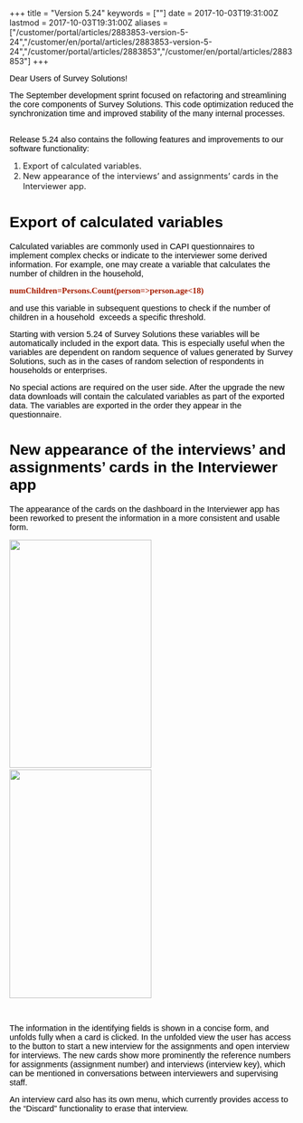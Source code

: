 ﻿+++
title = "Version 5.24"
keywords = [""]
date = 2017-10-03T19:31:00Z
lastmod = 2017-10-03T19:31:00Z
aliases = ["/customer/portal/articles/2883853-version-5-24","/customer/en/portal/articles/2883853-version-5-24","/customer/portal/articles/2883853","/customer/en/portal/articles/2883853"]
+++

<span id="docs-internal-guid-023fb4fa-e3b8-6e3d-4873-9680fe53689c"><span
style="font-size: 11pt; font-family: Arial; color: rgb(0, 0, 0); background-color: transparent; vertical-align: baseline; ">Dear
Users of Survey Solutions!</span></span>

<span id="docs-internal-guid-023fb4fa-e3b8-6e3d-4873-9680fe53689c"><span
style="font-size: 11pt; font-family: Arial; color: rgb(0, 0, 0); background-color: transparent; vertical-align: baseline; ">The
September development sprint focused on refactoring and streamlining the
core components of Survey Solutions. This code optimization reduced the
synchronization time and improved stability of the many internal
processes.      </span></span>

<span id="docs-internal-guid-023fb4fa-e3b8-6e3d-4873-9680fe53689c"><span
style="font-size: 11pt; font-family: Arial; color: rgb(0, 0, 0); background-color: transparent; vertical-align: baseline; ">Release
5.24 also contains the following features and improvements to our
software functionality:</span></span>

1.  <span
    id="docs-internal-guid-023fb4fa-e3b8-6e3d-4873-9680fe53689c"><span
    style="font-size: 11pt; background-color: transparent; vertical-align: baseline; ">Export
    of calculated variables.</span></span>
2.  <span
    style="font-size: 11pt; background-color: transparent; vertical-align: baseline; ">New
    appearance of the interviews’ and assignments’ cards in the
    Interviewer app.</span>

<span id="docs-internal-guid-023fb4fa-e3bc-459e-beff-ae1a8be85ee8"><span style="font-size: 20pt; font-family: Arial; color: rgb(0, 0, 0); background-color: transparent; vertical-align: baseline; ">Export of calculated variables</span></span>
=======================================================================================================================================================================================================================================================================

<span id="docs-internal-guid-023fb4fa-e3bc-459e-beff-ae1a8be85ee8"><span
style="font-size: 11pt; font-family: Arial; color: rgb(0, 0, 0); background-color: transparent; vertical-align: baseline; ">Calculated
variables are commonly used in CAPI questionnaires to implement complex
checks or indicate to the interviewer some derived information. For
example, one may create a variable that calculates the number of
children in the household,</span></span>

<span id="docs-internal-guid-023fb4fa-e3bc-459e-beff-ae1a8be85ee8"><span
style="font-size: 11pt; font-family: Consolas; color: rgb(166, 28, 0); background-color: transparent; font-weight: 700; vertical-align: baseline; ">numChildren=Persons.Count(person=&gt;person.age&lt;18)</span></span>

<span id="docs-internal-guid-023fb4fa-e3bc-459e-beff-ae1a8be85ee8"><span
style="font-size: 11pt; font-family: Arial; color: rgb(0, 0, 0); background-color: transparent; vertical-align: baseline; ">and
use this variable in subsequent questions to check if the number of
children in a household  exceeds a specific threshold.</span></span>

<span id="docs-internal-guid-023fb4fa-e3bc-459e-beff-ae1a8be85ee8"><span
style="font-size: 11pt; font-family: Arial; color: rgb(0, 0, 0); background-color: transparent; vertical-align: baseline; ">Starting
with version 5.24 of Survey Solutions these variables will be
automatically included in the export data. This is especially useful
when the variables are dependent on random sequence of values generated
by Survey Solutions, such as in the cases of random selection of
respondents in households or enterprises. </span></span>

<span id="docs-internal-guid-023fb4fa-e3bc-459e-beff-ae1a8be85ee8"><span
style="font-size: 11pt; font-family: Arial; color: rgb(0, 0, 0); background-color: transparent; vertical-align: baseline; ">No
special actions are required on the user side. After the upgrade the new
data downloads will contain the calculated variables as part of the
exported data. The variables are exported in the order they appear in
the questionnaire. </span></span>

<span id="docs-internal-guid-023fb4fa-e3bc-459e-beff-ae1a8be85ee8"><span style="font-size: 20pt; font-family: Arial; color: rgb(0, 0, 0); background-color: transparent; vertical-align: baseline; ">New appearance of the interviews’ and assignments’ cards in the Interviewer app</span></span>
========================================================================================================================================================================================================================================================================================================================

<span id="docs-internal-guid-023fb4fa-e3bc-459e-beff-ae1a8be85ee8"><span
style="font-size: 11pt; font-family: Arial; color: rgb(0, 0, 0); background-color: transparent; vertical-align: baseline; ">The
appearance of the cards on the dashboard in the Interviewer app has been
reworked to present the information in a more consistent and usable
form. </span></span>

<span id="docs-internal-guid-023fb4fa-e3bc-459e-beff-ae1a8be85ee8"><span
style="font-size: 11pt; font-family: Arial; color: rgb(0, 0, 0); background-color: transparent; vertical-align: baseline; "><img src="https://lh6.googleusercontent.com/uokfV9tA-KtPsnPBqzAm_PZ-0-uyphi4ObmYUKSxtuiWc8sodiOO6XmrZ5dU6RitFl4wkTCokNoxSkGJ8knQLq7keYMaLZs5yAX5IrQOrn8Dhii-7vrBpTvUVkZOiX64U03hozNC" width="251" height="403" /></span><span
style="font-size: 11pt; font-family: Arial; color: rgb(0, 0, 0); background-color: transparent; vertical-align: baseline; ">
      </span><span
style="font-size: 11pt; font-family: Arial; color: rgb(0, 0, 0); background-color: transparent; vertical-align: baseline; "><img src="https://lh3.googleusercontent.com/Tsnvftc09ianUUXAav4YgZFCFBBC_8HM6gLmws4uRFKQRI1jauz2Klz8nQlPpKsSfzDn8w5dQiZwM2lvecvNaJA_1E_QZMFQpTu4uz1_aP44MBaFsDgEk0S9ozaISOhEhesq-BE-" width="251" height="404" /></span></span>

 

<span id="docs-internal-guid-023fb4fa-e3bc-459e-beff-ae1a8be85ee8"><span
style="font-size: 11pt; font-family: Arial; color: rgb(0, 0, 0); background-color: transparent; vertical-align: baseline; ">The
information in the identifying fields is shown in a concise form, and
unfolds fully when a card is clicked. In the unfolded view the user has
access to the button to start a new interview for the assignments and
open interview for interviews. The new cards show more prominently the
reference numbers for assignments (assignment number) and interviews
(interview key), which can be mentioned in conversations between
interviewers and supervising staff.</span></span>

<span id="docs-internal-guid-023fb4fa-e3bc-459e-beff-ae1a8be85ee8"><span
style="font-size: 11pt; font-family: Arial; color: rgb(0, 0, 0); background-color: transparent; vertical-align: baseline; ">An
interview card also has its own menu, which currently provides access to
the “Discard” functionality to erase that interview.</span></span>
